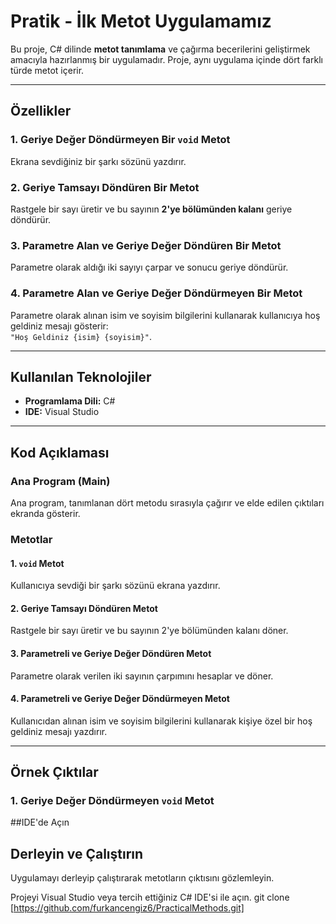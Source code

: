 # Pratik - İlk Metot Uygulamamız  

Bu proje, C# dilinde **metot tanımlama** ve çağırma becerilerini geliştirmek amacıyla hazırlanmış bir uygulamadır. Proje, aynı uygulama içinde dört farklı türde metot içerir.  

---

## Özellikler  

### 1. Geriye Değer Döndürmeyen Bir `void` Metot  
Ekrana sevdiğiniz bir şarkı sözünü yazdırır.  

### 2. Geriye Tamsayı Döndüren Bir Metot  
Rastgele bir sayı üretir ve bu sayının **2'ye bölümünden kalanı** geriye döndürür.  

### 3. Parametre Alan ve Geriye Değer Döndüren Bir Metot  
Parametre olarak aldığı iki sayıyı çarpar ve sonucu geriye döndürür.  

### 4. Parametre Alan ve Geriye Değer Döndürmeyen Bir Metot  
Parametre olarak alınan isim ve soyisim bilgilerini kullanarak kullanıcıya hoş geldiniz mesajı gösterir:  
`"Hoş Geldiniz {isim} {soyisim}"`.  

---

## Kullanılan Teknolojiler  
- **Programlama Dili:** C#  
- **IDE:** Visual Studio  

---

## Kod Açıklaması  

### Ana Program (Main)  
Ana program, tanımlanan dört metodu sırasıyla çağırır ve elde edilen çıktıları ekranda gösterir.  

### Metotlar  

#### 1. `void` Metot  
Kullanıcıya sevdiği bir şarkı sözünü ekrana yazdırır.  

#### 2. Geriye Tamsayı Döndüren Metot  
Rastgele bir sayı üretir ve bu sayının 2'ye bölümünden kalanı döner.  

#### 3. Parametreli ve Geriye Değer Döndüren Metot  
Parametre olarak verilen iki sayının çarpımını hesaplar ve döner.  

#### 4. Parametreli ve Geriye Değer Döndürmeyen Metot  
Kullanıcıdan alınan isim ve soyisim bilgilerini kullanarak kişiye özel bir hoş geldiniz mesajı yazdırır.  

---

## Örnek Çıktılar  

### 1. Geriye Değer Döndürmeyen `void` Metot  

##IDE'de Açın
## Derleyin ve Çalıştırın

Uygulamayı derleyip çalıştırarak metotların çıktısını gözlemleyin.

Projeyi Visual Studio veya tercih ettiğiniz C# IDE'si ile açın.
git clone [https://github.com/furkancengiz6/PracticalMethods.git]
